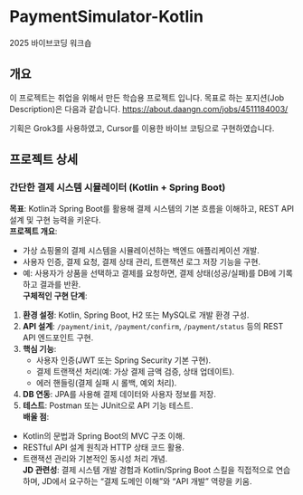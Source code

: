 # PaymentSimulator-Kotlin
2025 바이브코딩 워크숍 

## 개요
이 프로젝트는 취업을 위해서 만든 학습용 프로젝트 입니다.
목표로 하는 포지션(Job Description)은 다음과 같습니다.
https://about.daangn.com/jobs/4511184003/

기획은 Grok3를 사용하였고, Cursor를 이용한 바이브 코팅으로 구현하였습니다.


## 프로젝트 상세

### 간단한 결제 시스템 시뮬레이터 (Kotlin + Spring Boot)

**목표**: Kotlin과 Spring Boot를 활용해 결제 시스템의 기본 흐름을 이해하고, REST API 설계 및 구현 능력을 키운다.  
**프로젝트 개요**:  
- 가상 쇼핑몰의 결제 시스템을 시뮬레이션하는 백엔드 애플리케이션 개발.  
- 사용자 인증, 결제 요청, 결제 상태 관리, 트랜잭션 로그 저장 기능을 구현.  
- 예: 사용자가 상품을 선택하고 결제를 요청하면, 결제 상태(성공/실패)를 DB에 기록하고 결과를 반환.  
**구체적인 구현 단계**:  
1. **환경 설정**: Kotlin, Spring Boot, H2 또는 MySQL로 개발 환경 구성.  
2. **API 설계**: `/payment/init`, `/payment/confirm`, `/payment/status` 등의 REST API 엔드포인트 구현.  
3. **핵심 기능**:  
   - 사용자 인증(JWT 또는 Spring Security 기본 구현).  
   - 결제 트랜잭션 처리(예: 가상 결제 금액 검증, 상태 업데이트).  
   - 에러 핸들링(결제 실패 시 롤백, 예외 처리).  
4. **DB 연동**: JPA를 사용해 결제 데이터와 사용자 정보를 저장.  
5. **테스트**: Postman 또는 JUnit으로 API 기능 테스트.  
**배울 점**:  
- Kotlin의 문법과 Spring Boot의 MVC 구조 이해.  
- RESTful API 설계 원칙과 HTTP 상태 코드 활용.  
- 트랜잭션 관리와 기본적인 동시성 처리 개념.  
**JD 관련성**: 결제 시스템 개발 경험과 Kotlin/Spring Boot 스킬을 직접적으로 연습하며, JD에서 요구하는 “결제 도메인 이해”와 “API 개발” 역량을 키움.  

